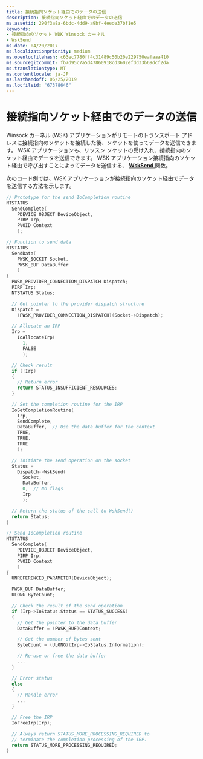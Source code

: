 ```yaml
---
title: 接続指向ソケット経由でのデータの送信
description: 接続指向ソケット経由でのデータの送信
ms.assetid: 290f3a8a-6bdc-4dd9-a9bf-4eede37bf1e5
keywords:
- 接続指向のソケット WDK Winsock カーネル
- WskSend
ms.date: 04/20/2017
ms.localizationpriority: medium
ms.openlocfilehash: c63ec7780ff4c31489c50b20e229750eafaaa410
ms.sourcegitcommit: fb7d95c7a5d47860918cd3602efdd33b69dcf2da
ms.translationtype: MT
ms.contentlocale: ja-JP
ms.lasthandoff: 06/25/2019
ms.locfileid: "67378646"
---
```

# <a name="sending-data-over-a-connection-oriented-socket"></a>接続指向ソケット経由でのデータの送信


Winsock カーネル (WSK) アプリケーションがリモートのトランスポート アドレスに接続指向のソケットを接続した後、ソケットを使ってデータを送信できます。 WSK アプリケーションも、リッスン ソケットの受け入れ、接続指向のソケット経由でデータを送信できます。 WSK アプリケーション接続指向のソケット経由で呼び出すことによってデータを送信する、 [ **WskSend** ](https://docs.microsoft.com/windows-hardware/drivers/ddi/content/wsk/nc-wsk-pfn_wsk_send)関数。

次のコード例では、WSK アプリケーションが接続指向のソケット経由でデータを送信する方法を示します。

```C++
// Prototype for the send IoCompletion routine
NTSTATUS
  SendComplete(
    PDEVICE_OBJECT DeviceObject,
    PIRP Irp,
    PVOID Context
    );

// Function to send data
NTSTATUS
  SendData(
    PWSK_SOCKET Socket,
    PWSK_BUF DataBuffer
    )
{
  PWSK_PROVIDER_CONNECTION_DISPATCH Dispatch;
  PIRP Irp;
  NTSTATUS Status;

  // Get pointer to the provider dispatch structure
  Dispatch =
    (PWSK_PROVIDER_CONNECTION_DISPATCH)(Socket->Dispatch);

  // Allocate an IRP
  Irp =
    IoAllocateIrp(
      1,
      FALSE
      );

  // Check result
  if (!Irp)
  {
    // Return error
    return STATUS_INSUFFICIENT_RESOURCES;
  }

  // Set the completion routine for the IRP
  IoSetCompletionRoutine(
    Irp,
    SendComplete,
    DataBuffer,  // Use the data buffer for the context
    TRUE,
    TRUE,
    TRUE
    );

  // Initiate the send operation on the socket
  Status =
    Dispatch->WskSend(
      Socket,
      DataBuffer,
      0,  // No flags
      Irp
      );

  // Return the status of the call to WskSend()
  return Status;
}

// Send IoCompletion routine
NTSTATUS
  SendComplete(
    PDEVICE_OBJECT DeviceObject,
    PIRP Irp,
    PVOID Context
    )
{
  UNREFERENCED_PARAMETER(DeviceObject);

  PWSK_BUF DataBuffer;
  ULONG ByteCount;

  // Check the result of the send operation
  if (Irp->IoStatus.Status == STATUS_SUCCESS)
  {
    // Get the pointer to the data buffer
    DataBuffer = (PWSK_BUF)Context;

    // Get the number of bytes sent
    ByteCount = (ULONG)(Irp->IoStatus.Information);

    // Re-use or free the data buffer
    ...
  }

  // Error status
  else
  {
    // Handle error
    ...
  }

  // Free the IRP
  IoFreeIrp(Irp);

  // Always return STATUS_MORE_PROCESSING_REQUIRED to
  // terminate the completion processing of the IRP.
  return STATUS_MORE_PROCESSING_REQUIRED;
}
```

 

 






